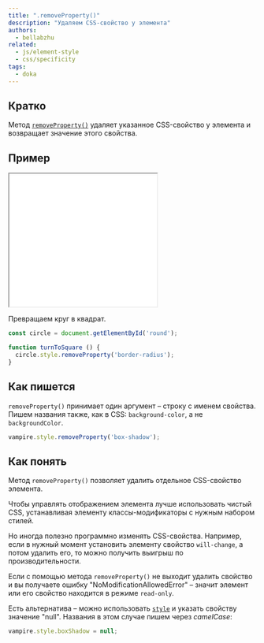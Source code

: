 ```yaml
---
title: ".removeProperty()"
description: "Удаляем CSS-свойство у элемента"
authors:
  - bellabzhu
related:
  - js/element-style
  - css/specificity
tags:
  - doka
---
```


## Кратко
Метод [`removeProperty()`](https://developer.mozilla.org/en-US/docs/Web/API/CSSStyleDeclaration/removeProperty) удаляет указанное CSS-свойство у элемента и возвращает значение этого свойства.

## Пример

<iframe title="Демонстрация работы — removeProperty() — Дока" src="demos/index.html" height="270"></iframe>

Превращаем круг в квадрат.

```js
const circle = document.getElementById('round');

function turnToSquare () {
  circle.style.removeProperty('border-radius');
}
```

## Как пишется

`removeProperty()` принимает один аргумент – строку с именем свойства. Пишем названия также, как в CSS: `background-color`, а не `backgroundColor`.

```js
vampire.style.removeProperty('box-shadow');
```

## Как понять

Метод `removeProperty()` позволяет удалить отдельное CSS-свойство элемента.

Чтобы управлять отображением элемента лучше использовать чистый CSS, устанавливая элементу классы-модификаторы с нужным набором стилей.

Но иногда полезно программно изменять CSS-свойства. Например, если в нужный момент установить элементу свойство `will-change`, а потом удалить его, то можно получить выигрыш по производительности.

Если с помощью метода `removeProperty()` не выходит удалить свойство и вы получаете ошибку "NoModificationAllowedError" – значит элемент или его свойство находится в режиме `read-only`.

Есть альтернатива – можно использовать [`style`](js/element-style/) и указать свойству значение "null". Названия в этом случае пишем через _camelCase_:

```js
vampire.style.boxShadow = null;
```